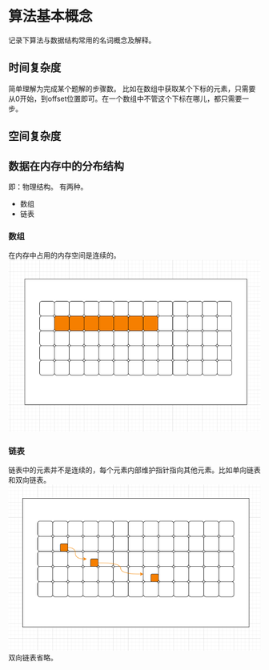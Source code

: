 # 算法基本概念
记录下算法与数据结构常用的名词概念及解释。
## 时间复杂度
简单理解为完成某个题解的步骤数。
比如在数组中获取某个下标的元素，只需要从0开始，到offset位置即可。在一个数组中不管这个下标在哪儿，都只需要一步。

## 空间复杂度

## 数据在内存中的分布结构
即：物理结构。
有两种。
- 数组
- 链表

### 数组
在内存中占用的内存空间是连续的。
![img.png](img.png)

### 链表
链表中的元素并不是连续的，每个元素内部维护指针指向其他元素。比如单向链表和双向链表。
![img_1.png](img_1.png)
双向链表省略。
